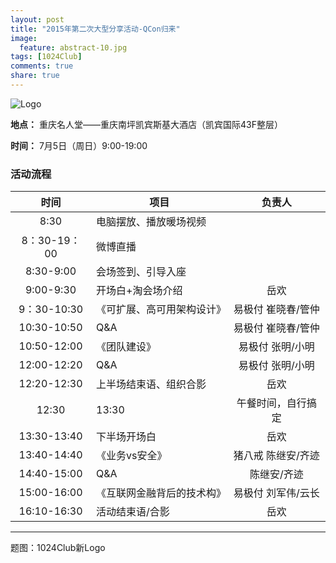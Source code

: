 ```yaml
---
layout: post
title: "2015年第二次大型分享活动-QCon归来"
image:
  feature: abstract-10.jpg
tags: [1024Club]
comments: true
share: true
---
```


![Logo](http://pic.yupoo.com/peigen123_v/EuMAsW2E/D46zg.png)


**地点：** 重庆名人堂——重庆南坪凯宾斯基大酒店（凯宾国际43F整层）

**时间：** 7月5日（周日）9:00-19:00

### 活动流程
| 时间| 项目| 负责人|
|:-----:|---------|:--------------:|
|8:30  | 电脑摆放、播放暖场视频 ||
|8：30-19：00  | 微博直播 ||
|8:30-9:00|会场签到、引导入座||
|9:00-9:30|开场白+淘会场介绍|岳欢|
|9：30-10:30|《可扩展、高可用架构设计》|易极付 崔晓春/管仲|
|10:30-10:50|Q&A|易极付 崔晓春/管仲|
|10:50-12:00|《团队建设》|易极付 张明/小明|
|12:00-12:20|Q&A|易极付 张明/小明|
|12:20-12:30|上半场结束语、组织合影|岳欢|
|12:30|13:30|午餐时间，自行搞定||
|13:30-13:40|下半场开场白|岳欢|
|13:40-14:40|《业务vs安全》|猪八戒 陈继安/齐迹|
|14:40-15:00|Q&A|陈继安/齐迹|
|15:00-16:00|《互联网金融背后的技术构》|易极付 刘军伟/云长|
|16:10-16:30|活动结束语/合影|岳欢|

---
题图：1024Club新Logo
